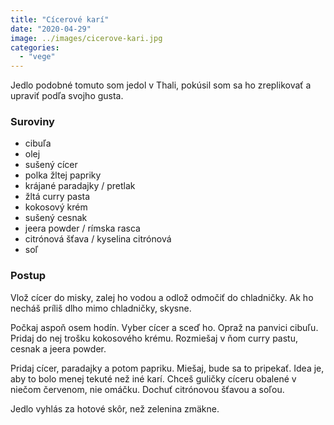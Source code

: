 ```yaml
---
title: "Cícerové karí"
date: "2020-04-29"
image: ../images/cicerove-kari.jpg
categories:
  - "vege"
---
```


Jedlo podobné tomuto som jedol v Thali, pokúsil som sa ho zreplikovať a upraviť podľa svojho gusta.

### Suroviny
- cibuľa
- olej
- sušený cícer
- polka žltej papriky
- krájané paradajky / pretlak
- žltá curry pasta
- kokosový krém
- sušený cesnak
- jeera powder / rímska rasca
- citrónová šťava / kyselina citrónová
- soľ

### Postup
Vlož cícer do misky, zalej ho vodou a odlož odmočiť do chladničky. Ak ho necháš príliš dlho mimo chladničky, skysne.

Počkaj aspoň osem hodín. Vyber cícer a sceď ho. Opraž na panvici cibuľu. Pridaj do nej trošku kokosového krému. Rozmiešaj v ňom curry pastu, cesnak a jeera powder.

Pridaj cícer, paradajky a potom papriku. Miešaj, bude sa to pripekať. Idea je, aby to bolo menej tekuté než iné karí. Chceš guličky cíceru obalené v niečom červenom, nie omáčku. Dochuť citrónovou šťavou a soľou.

Jedlo vyhlás za hotové skôr, než zelenina zmäkne.
